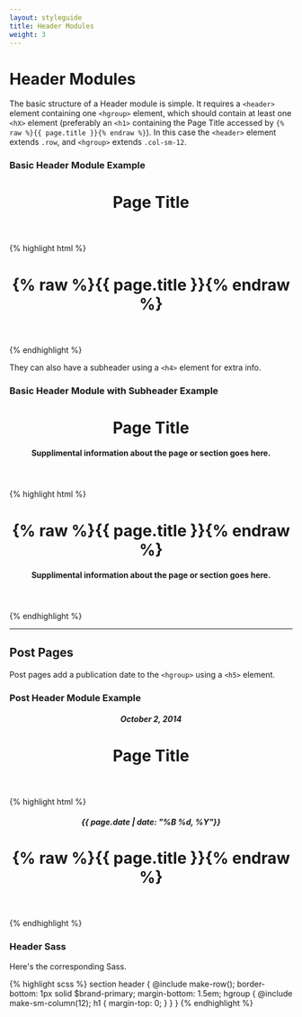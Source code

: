 ```yaml
---
layout: styleguide
title: Header Modules
weight: 3
---
```


# Header Modules

The basic structure of a Header module is simple. It requires a `<header>` element containing one `<hgroup>` element, which should contain at least one `<hX>` element (preferably an `<h1>` containing the Page Title accessed by `{% raw %}{{ page.title }}{% endraw %}`). In this case the `<header>` element extends `.row`, and `<hgroup>` extends `.col-sm-12`.

<div class="panel panel-default">
  <div class="panel-heading">
    <h3 class="panel-title">Basic Header Module Example</h3>
  </div>
  <div class="panel-body post">
    <header>
      <hgroup>
        <h1>Page Title</h1>
      </hgroup>
    </header>
  </div>
  <div class="panel-footer">
    {% highlight html %}
<header>
  <hgroup>
    <h1>{% raw %}{{ page.title }}{% endraw %}</h1>
  </hgroup>
</header>
    {% endhighlight %}
  </div>
</div>

They can also have a subheader using a `<h4>` element for extra info.

<div class="panel panel-default">
  <div class="panel-heading">
    <h3 class="panel-title">Basic Header Module with Subheader Example</h3>
  </div>
  <div class="panel-body post">
    <header>
      <hgroup>
        <h1>Page Title</h1>
        <h4>Supplimental information about the page or section goes here.</h4>
      </hgroup>
    </header>
  </div>
  <div class="panel-footer">
{% highlight html %}
<header>
  <hgroup>
    <h1>{% raw %}{{ page.title }}{% endraw %}</h1>
    <h4>Supplimental information about the page or section goes here.</h4>
  </hgroup>
</header>
{% endhighlight %}
  </div>
</div>


----

## Post Pages

Post pages add a publication date to the `<hgroup>` using a `<h5>` element.

<div class="panel panel-default">
  <div class="panel-heading">
    <h3 class="panel-title">Post Header Module Example</h3>
  </div>
  <div class="panel-body post">
    <header>
      <hgroup>
        <h5>October 2, 2014</h5>
        <h1>Page Title</h1>
      </hgroup>
    </header>
  </div>
  <div class="panel-footer">
    {% highlight html %}
<header>
  <hgroup>
    <h5>{{ page.date | date: "%B %d, %Y"}}</h5>
    <h1>{% raw %}{{ page.title }}{% endraw %}</h1>
  </hgroup>
</header>
{% endhighlight %}
  </div>
</div>

### Header Sass

Here's the corresponding Sass.

{% highlight scss %}
section header {
  @include make-row();
  border-bottom: 1px solid $brand-primary;
  margin-bottom: 1.5em;
  hgroup {
    @include make-sm-column(12);
    h1 { margin-top: 0; }
  }
}
{% endhighlight %}